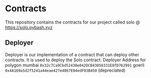 # Contracts

This repository contains the contracts for our project called solo @ https://solo.pybash.xyz

## Deployer
Deployer is our implementation of a contract that can deploy other contracts. It is used to deploy the Solo contract.
Deployer Address for polygon mumbai `0x32c7Ca9Cbd52430e042DCB43058331E8fD762991`
                    goerli `0x4A169a5d2f5241a44eae427e4867E04edF03B450` (depreciated)